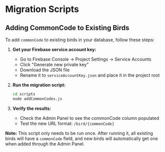 # Migration Scripts

## Adding CommonCode to Existing Birds

To add `commonCode` to existing birds in your database, follow these steps:

1. **Get your Firebase service account key:**
   - Go to Firebase Console → Project Settings → Service Accounts
   - Click "Generate new private key"
   - Download the JSON file
   - Rename it to `serviceAccountKey.json` and place it in the project root

2. **Run the migration script:**
   ```bash
   cd scripts
   node addCommonCodes.js
   ```

3. **Verify the results:**
   - Check the Admin Panel to see the commonCode column populated
   - Test the new URL format: `/bird/{commonCode}`

**Note:** This script only needs to be run once. After running it, all existing birds will have a `commonCode` field, and new birds will automatically get one when added through the Admin Panel. 